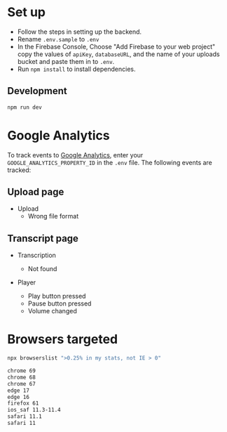 # Set up

- Follow the steps in setting up the backend.
- Rename `.env.sample` to `.env`
- In the Firebase Console, Choose "Add Firebase to your web project" copy the values of `apiKey`, `databaseURL`, and the name of your uploads bucket and paste them in to `.env`.
- Run `npm install` to install dependencies.

## Development

```sh
npm run dev
```

# Google Analytics

To track events to [Google Analytics](https://analytics.google.com/analytics/web), enter your `GOOGLE_ANALYTICS_PROPERTY_ID` in the `.env` file. The following events are tracked:

## Upload page

- Upload
  - Wrong file format

## Transcript page

- Transcription

  - Not found

- Player
  - Play button pressed
  - Pause button pressed
  - Volume changed

# Browsers targeted

```sh
npx browserslist ">0.25% in my stats, not IE > 0"

chrome 69
chrome 68
chrome 67
edge 17
edge 16
firefox 61
ios_saf 11.3-11.4
safari 11.1
safari 11
```
